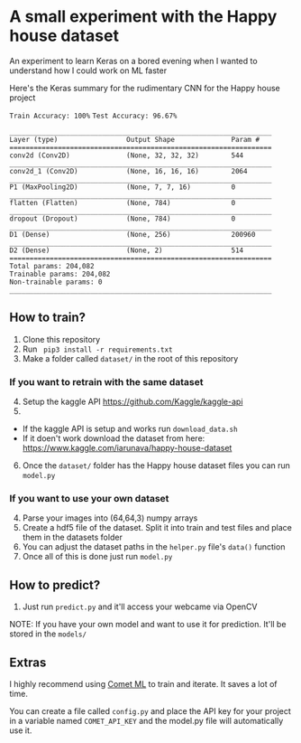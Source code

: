 # A small experiment with the Happy house dataset
An experiment to learn Keras on a bored evening when I wanted to understand how I could work on ML faster


Here's the Keras summary for the rudimentary CNN for the Happy house project

```Train Accuracy: 100%```
```Test Accuracy: 96.67%```

```
_________________________________________________________________
Layer (type)                 Output Shape              Param #
=================================================================
conv2d (Conv2D)              (None, 32, 32, 32)        544
_________________________________________________________________
conv2d_1 (Conv2D)            (None, 16, 16, 16)        2064
_________________________________________________________________
P1 (MaxPooling2D)            (None, 7, 7, 16)          0
_________________________________________________________________
flatten (Flatten)            (None, 784)               0
_________________________________________________________________
dropout (Dropout)            (None, 784)               0
_________________________________________________________________
D1 (Dense)                   (None, 256)               200960
_________________________________________________________________
D2 (Dense)                   (None, 2)                 514
=================================================================
Total params: 204,082
Trainable params: 204,082
Non-trainable params: 0
_________________________________________________________________
````
## How to train?

1) Clone this repository
2) Run ``` pip3 install -r requirements.txt```
3) Make a folder called ```dataset/``` in the root of this repository

### If you want to retrain with the same dataset
4) Setup the kaggle API https://github.com/Kaggle/kaggle-api
5) 
- If the kaggle API is setup and works run ```download_data.sh```
-  If it doen't work download the dataset from here: https://www.kaggle.com/iarunava/happy-house-dataset 
6) Once the ```dataset/``` folder has the Happy house dataset files you can run ```model.py```

### If you want to use your own dataset
4) Parse your images into (64,64,3) numpy arrays
5) Create a hdf5 file of the dataset. Split it into train and test files and place them in the datasets folder
6) You can adjust the dataset paths in the ```helper.py``` file's ```data()``` function
7) Once all of this is done just run ```model.py```

## How to predict?
1) Just run ```predict.py``` and it'll access your webcame via OpenCV

NOTE: If you have your own model and want to use it for prediction. It'll be stored in the ```models/```

## Extras

I highly recommend using [Comet ML](https://www.comet.ml/) to train and iterate. It saves a lot of time.

You can create a file called ```config.py``` and place the API key for your project in a variable named ```COMET_API_KEY``` and the model.py file will automatically use it.

